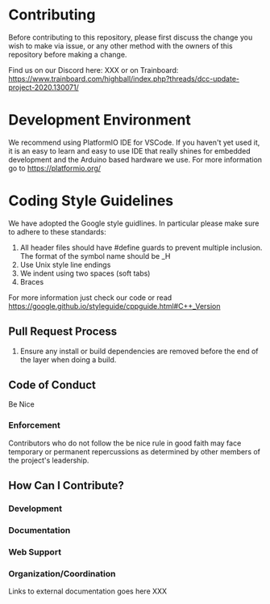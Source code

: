 # Contributing

Before contributing to this repository, please first discuss the change you wish to make via issue, or any other method with the owners of this repository before making a change. 

Find us on our Discord here: XXX or on Trainboard: https://www.trainboard.com/highball/index.php?threads/dcc-update-project-2020.130071/

# Development Environment

We recommend using PlatformIO IDE for VSCode. If you haven't yet used it, it is an easy to learn and easy to use IDE that really shines for embedded development and the Arduino based hardware we use. For more information go to https://platformio.org/

# Coding Style Guidelines

We have adopted the Google style guidlines. In particular please make sure to adhere to these standards:

1. All header files should have #define guards to prevent multiple inclusion. The format of the symbol name should be <PROJECT>_<PATH>_<FILE>_H
2. Use Unix style line endings
3. We indent using two spaces (soft tabs)
4. Braces

For more information just check our code or read https://google.github.io/styleguide/cppguide.html#C++_Version

## Pull Request Process

1. Ensure any install or build dependencies are removed before the end of the layer when doing a 
   build.

## Code of Conduct

Be Nice

### Enforcement

Contributors who do not follow the be nice rule in good faith may face temporary or permanent repercussions as determined by other members of the project's leadership.

## How Can I Contribute?

### Development
### Documentation
### Web Support
### Organization/Coordination

Links to external documentation goes here XXX
